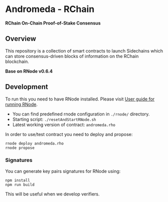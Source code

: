 # Andromeda - RChain

**RChain On-Chain Proof-of-Stake Consensus**

## Overview

This repository is a collection of smart contracts to launch Sidechains 
which can store consensus-driven blocks of information on the RChain blockchain.

**Base on RNode v0.6.4**  

## Development

To run this you need to have RNode installed. 
Please visit [User guide for running RNode](https://rchain.atlassian.net/wiki/spaces/CORE/pages/428376065/User+guide+for+running+RNode).

* You can find predefined rnode configuration in `./rnode/` directory.
* Starting script: `./resetAndStartRNode.sh`
* Latest working version of contract: `andromeda.rho` 

In order to use/test contract you need to deploy and propose:  
```
rnode deploy andromeda.rho
rnode propose
```

### Signatures

You can generate key pairs signatures for RNode using:

```
npm install
npm run build
``` 

This will be useful when we develop verifiers.   